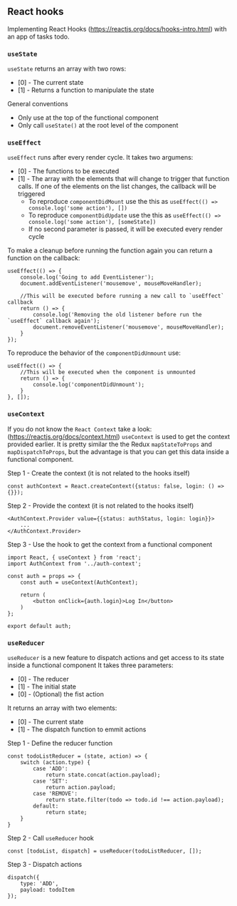 ## React hooks

Implementing React Hooks (https://reactjs.org/docs/hooks-intro.html) with an app of tasks todo.

### `useState`

`useState` returns an array with two rows:
* [0] - The current state
* [1] - Returns a function to manipulate the state

General conventions
* Only use at the top of the functional component
* Only call `useState()` at the root level of the component

### `useEffect`

`useEffect` runs after every render cycle.
It takes two argumens:
* [0] - The functions to be executed
* [1] - The array with the elements that will change to trigger that function calls. If one of the elements on the list changes, the callback will be triggered
    - To reproduce `componentDidMount` use the this as `useEffect(() => console.log('some action'), [])`
    - To reproduce `componentDidUpdate` use the this as `useEffect(() => console.log('some action'), [someState])`
    - If no second parameter is passed, it will be executed every render cycle

To make a cleanup before running the function again you can return a function  on the callback:
```
useEffect(() => {
    console.log('Going to add EventListener');
    document.addEventListener('mousemove', mouseMoveHandler);

    //This will be executed before running a new call to `useEffect` callback
    return () => {
        console.log('Removing the old listener before run the `useEffect` callback again');
        document.removeEventListener('mousemove', mouseMoveHandler);
    }
});
```

To reproduce the behavior of the `componentDidUnmount` use:
```
useEffect(() => {
    //This will be executed when the component is unmounted
    return () => {
        console.log('componentDidUnmount');
    }
}, []);
```

### `useContext`

If you do not know the `React Context` take a look: (https://reactjs.org/docs/context.html)
`useContext` is used to get the context provided earlier. It is pretty similar the the Redux `mapStateToProps` and `mapDispatchToProps`, but the advantage is that you can get this data inside a functional component.

Step 1 - Create the context (it is not related to the hooks itself)
```
const authContext = React.createContext({status: false, login: () => {}});
```

Step 2 - Provide the context (it is not related to the hooks itself)
```
<AuthContext.Provider value={{status: authStatus, login: login}}>
    ...
</AuthContext.Provider>
```

Step 3 - Use the hook to get the context from  a functional component
```
import React, { useContext } from 'react';
import AuthContext from '../auth-context';

const auth = props => {
    const auth = useContext(AuthContext);

    return (
        <button onClick={auth.login}>Log In</button> 
    )
};

export default auth;
```

### `useReducer`

`useReducer` is a new feature to dispatch actions and get access to its state inside a functional component
It takes three parameters:
* [0] - The reducer
* [1] - The initial state
* [0] - (Optional) the fist action

It returns an array with two elements:
* [0] - The current state
* [1] - The dispatch function to emmit actions

Step 1 - Define the reducer function
```
const todoListReducer = (state, action) => {
    switch (action.type) {
        case 'ADD':
            return state.concat(action.payload);
        case 'SET':
            return action.payload;
        case 'REMOVE':
            return state.filter(todo => todo.id !== action.payload);
        default:
            return state;
    }
}
```

Step 2 - Call `useReducer` hook
```
const [todoList, dispatch] = useReducer(todoListReducer, []);
```

Step 3 - Dispatch actions
```
dispatch({
    type: 'ADD',
    payload: todoItem
});
```